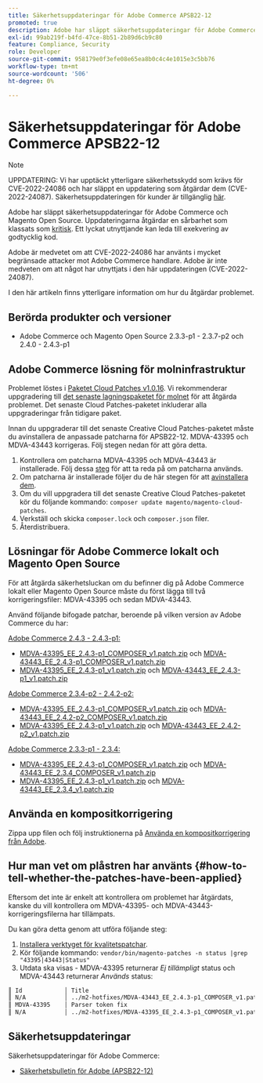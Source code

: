 ```yaml
---
title: Säkerhetsuppdateringar för Adobe Commerce APSB22-12
promoted: true
description: Adobe har släppt säkerhetsuppdateringar för Adobe Commerce och Magento Open Source. Uppdateringarna åtgärdar en sårbarhet som klassats som kritisk. Ett lyckat utnyttjande kan leda till exekvering av godtycklig kod.
exl-id: 99ab219f-b4fd-47ce-8b51-2b89d6cb9c80
feature: Compliance, Security
role: Developer
source-git-commit: 958179e0f3efe08e65ea8b0c4c4e1015e3c5bb76
workflow-type: tm+mt
source-wordcount: '506'
ht-degree: 0%

---
```


# Säkerhetsuppdateringar för Adobe Commerce APSB22-12

>[!NOTE]
>
>UPPDATERING: Vi har upptäckt ytterligare säkerhetsskydd som krävs för CVE-2022-24086 och har släppt en uppdatering som åtgärdar dem (CVE-2022-24087). Säkerhetsuppdateringen för kunder är tillgänglig [här](https://helpx.adobe.com/security/products/magento/apsb22-12.html).


Adobe har släppt säkerhetsuppdateringar för Adobe Commerce och Magento Open Source. Uppdateringarna åtgärdar en sårbarhet som klassats som [kritisk](https://helpx.adobe.com/security/severity-ratings.html). Ett lyckat utnyttjande kan leda till exekvering av godtycklig kod.

Adobe är medvetet om att CVE-2022-24086 har använts i mycket begränsade attacker mot Adobe Commerce handlare. Adobe är inte medveten om att något har utnyttjats i den här uppdateringen (CVE-2022-24087).

I den här artikeln finns ytterligare information om hur du åtgärdar problemet.

## Berörda produkter och versioner

* Adobe Commerce och Magento Open Source 2.3.3-p1 - 2.3.7-p2 och 2.4.0 - 2.4.3-p1

## Adobe Commerce lösning för molninfrastruktur

Problemet löstes i [Paketet Cloud Patches v1.0.16](https://devdocs.magento.com/cloud/release-notes/mcp-release-notes.html?itm_source=devdocs&amp;itm_medium=search_page&amp;itm_campaign=federated_search&amp;itm_term=v1.0.16#v1016). Vi rekommenderar uppgradering till [det senaste lagningspaketet för molnet](https://devdocs.magento.com/cloud/release-notes/mcp-release-notes.html?itm_source=devdocs&amp;itm_medium=search_page&amp;itm_campaign=federated_search&amp;itm_term=v1.0.16#latest) för att åtgärda problemet. Det senaste Cloud Patches-paketet inkluderar alla uppgraderingar från tidigare paket.

Innan du uppgraderar till det senaste Creative Cloud Patches-paketet måste du avinstallera de anpassade patcharna för APSB22-12. MDVA-43395 och MDVA-43443 korrigeras. Följ stegen nedan för att göra detta.

1. Kontrollera om patcharna MDVA-43395 och MDVA-43443 är installerade. Följ dessa [steg](#how-to-tell-whether-the-patches-have-been-applied) för att ta reda på om patcharna används.
1. Om patcharna är installerade följer du de här stegen för att [avinstallera dem](https://devdocs.magento.com/cloud/project/project-patch.html?itm_source=devdocs&amp;itm_medium=search_page&amp;itm_campaign=federated_search&amp;itm_term=uninstall%20patch#revert-a-custom-patch).
1. Om du vill uppgradera till det senaste Creative Cloud Patches-paketet kör du följande kommando: `composer update magento/magento-cloud-patches`.
1. Verkställ och skicka `composer.lock` och `composer.json` filer.
1. Återdistribuera.

## Lösningar för Adobe Commerce lokalt och Magento Open Source

För att åtgärda säkerhetsluckan om du befinner dig på Adobe Commerce lokalt eller Magento Open Source måste du först lägga till två korrigeringsfiler: MDVA-43395 och sedan MDVA-43443.

Använd följande bifogade patchar, beroende på vilken version av Adobe Commerce du har:

<u>Adobe Commerce 2.4.3 - 2.4.3-p1:</u>

* [MDVA-43395_EE_2.4.3-p1_COMPOSER_v1.patch.zip](assets/MDVA-43395_EE_2.4.3-p1_COMPOSER_v1.patch.zip) och [MDVA-43443_EE_2.4.3-p1_COMPOSER_v1.patch.zip](assets/MDVA-43443_EE_2.4.3-p1_COMPOSER_v1.patch.zip)
* [MDVA-43395_EE_2.4.3-p1_v1.patch.zip](assets/MDVA-43395_EE_2.4.3-p1_v1.patch.zip) och [MDVA-43443_EE_2.4.3-p1_v1.patch.zip](assets/MDVA-43443_EE_2.4.3-p1_v1.patch.zip)

<u>Adobe Commerce 2.3.4-p2 - 2.4.2-p2:</u>

* [MDVA-43395_EE_2.4.3-p1_COMPOSER_v1.patch.zip](assets/MDVA-43395_EE_2.4.3-p1_COMPOSER_v1.patch.zip) och [MDVA-43443_EE_2.4.2-p2_COMPOSER_v1.patch.zip](assets/MDVA-43443_EE_2.4.2-p2_COMPOSER_v1.patch.zip)
* [MDVA-43395_EE_2.4.3-p1_v1.patch.zip](assets/MDVA-43395_EE_2.4.3-p1_v1.patch.zip) och [MDVA-43443_EE_2.4.2-p2_v1.patch.zip](assets/MDVA-43443_EE_2.4.2-p2_v1.patch.zip)

<u>Adobe Commerce 2.3.3-p1 - 2.3.4:</u>

* [MDVA-43395_EE_2.4.3-p1_COMPOSER_v1.patch.zip](assets/MDVA-43395_EE_2.4.3-p1_COMPOSER_v1.patch.zip) och [MDVA-43443_EE_2.3.4_COMPOSER_v1.patch.zip](assets/MDVA-43443_EE_2.3.4_COMPOSER_v1.patch.zip)
* [MDVA-43395_EE_2.4.3-p1_v1.patch.zip](assets/MDVA-43395_EE_2.4.3-p1_v1.patch.zip) och [MDVA-43443_EE_2.3.4_v1.patch.zip](assets/MDVA-43443_EE_2.3.4_v1.patch.zip)

## Använda en kompositkorrigering

Zippa upp filen och följ instruktionerna på [Använda en kompositkorrigering från Adobe](/help/how-to/general/how-to-apply-a-composer-patch-provided-by-magento.md).


## Hur man vet om plåstren har använts {#how-to-tell-whether-the-patches-have-been-applied}

Eftersom det inte är enkelt att kontrollera om problemet har åtgärdats, kanske du vill kontrollera om MDVA-43395- och MDVA-43443-korrigeringsfilerna har tillämpats.

Du kan göra detta genom att utföra följande steg:

1. [Installera verktyget för kvalitetspatchar](https://devdocs.magento.com/quality-patches/usage.html).
1. Kör följande kommando: `vendor/bin/magento-patches -n status |grep "43395|43443|Status"`
1. Utdata ska visas - MDVA-43395 returnerar *Ej tillämpligt* status och MDVA-43443 returnerar *Används* status:

```bash
║ Id            │ Title                                                        │ Category        │ Origin                 │ Status      │ Details                                          ║
║ N/A           │ ../m2-hotfixes/MDVA-43443_EE_2.4.3-p1_COMPOSER_v1.patch      │ Other           │ Local                  │ Applied     │ Patch type: Custom                               ║
║ MDVA-43395    │ Parser token fix                                             │ Other           │ Adobe Commerce Support │ N/A         │ Patch type: Required                             ║
║ N/A           │ ../m2-hotfixes/MDVA-43395_EE_2.4.3-p1_COMPOSER_v1.patch      │ Other           │ Local                  │ N/A         │ Patch type: Custom                               ║
```

## Säkerhetsuppdateringar

Säkerhetsuppdateringar för Adobe Commerce:

* [Säkerhetsbulletin för Adobe (APSB22-12)](https://helpx.adobe.com/security/products/magento/apsb22-12.html)
